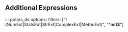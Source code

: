 ## Additional Expressions

::: polars_ds
    options:
        filters: ["!(NumExt|StatsExt|StrExt|ComplexExt|MetricExt)", "^__init__$"]